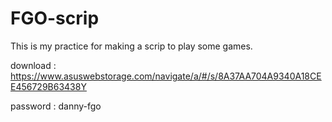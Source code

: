 # FGO-scrip
This is my practice for making a scrip to play some games.

download : https://www.asuswebstorage.com/navigate/a/#/s/8A37AA704A9340A18CEE456729B63438Y

password : danny-fgo